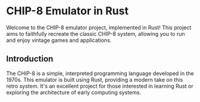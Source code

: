 # CHIP-8 Emulator in Rust

Welcome to the CHIP-8 emulator project, implemented in Rust! This project aims to faithfully recreate the classic CHIP-8 system, allowing you to run and enjoy vintage games and applications.

## Introduction

The CHIP-8 is a simple, interpreted programming language developed in the 1970s. This emulator is built using Rust, providing a modern take on this retro system. It's an excellent project for those interested in learning Rust or exploring the architecture of early computing systems.


